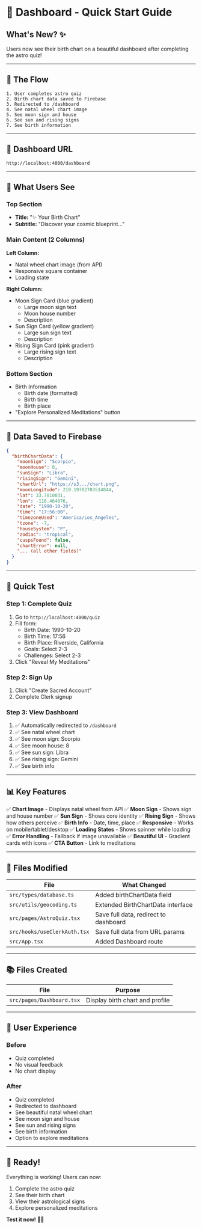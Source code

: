 # 🚀 Dashboard - Quick Start Guide

## What's New? ✨

Users now see their birth chart on a beautiful dashboard after completing the astro quiz!

---

## 🎯 The Flow

```
1. User completes astro quiz
2. Birth chart data saved to Firebase
3. Redirected to /dashboard
4. See natal wheel chart image
5. See moon sign and house
6. See sun and rising signs
7. See birth information
```

---

## 📍 Dashboard URL

```
http://localhost:4000/dashboard
```

---

## 🎨 What Users See

### Top Section
- **Title:** "✨ Your Birth Chart"
- **Subtitle:** "Discover your cosmic blueprint..."

### Main Content (2 Columns)
**Left Column:**
- Natal wheel chart image (from API)
- Responsive square container
- Loading state

**Right Column:**
- Moon Sign Card (blue gradient)
  - Large moon sign text
  - Moon house number
  - Description
- Sun Sign Card (yellow gradient)
  - Large sun sign text
  - Description
- Rising Sign Card (pink gradient)
  - Large rising sign text
  - Description

### Bottom Section
- Birth Information
  - Birth date (formatted)
  - Birth time
  - Birth place
- "Explore Personalized Meditations" button

---

## 💾 Data Saved to Firebase

```json
{
  "birthChartData": {
    "moonSign": "Scorpio",
    "moonHouse": 8,
    "sunSign": "Libra",
    "risingSign": "Gemini",
    "chartUrl": "https://s3.../chart.png",
    "moonLongitude": 210.19782703514844,
    "lat": 33.7810031,
    "lon": -116.464076,
    "date": "1990-10-20",
    "time": "17:56:00",
    "timezoneUsed": "America/Los_Angeles",
    "tzone": -7,
    "houseSystem": "P",
    "zodiac": "tropical",
    "cuspsFound": false,
    "chartError": null,
    "... (all other fields)"
  }
}
```

---

## 🧪 Quick Test

### Step 1: Complete Quiz
1. Go to `http://localhost:4000/quiz`
2. Fill form:
   - Birth Date: 1990-10-20
   - Birth Time: 17:56
   - Birth Place: Riverside, California
   - Goals: Select 2-3
   - Challenges: Select 2-3
3. Click "Reveal My Meditations"

### Step 2: Sign Up
1. Click "Create Sacred Account"
2. Complete Clerk signup

### Step 3: View Dashboard
1. ✅ Automatically redirected to `/dashboard`
2. ✅ See natal wheel chart
3. ✅ See moon sign: Scorpio
4. ✅ See moon house: 8
5. ✅ See sun sign: Libra
6. ✅ See rising sign: Gemini
7. ✅ See birth info

---

## 📊 Key Features

✅ **Chart Image** - Displays natal wheel from API
✅ **Moon Sign** - Shows sign and house number
✅ **Sun Sign** - Shows core identity
✅ **Rising Sign** - Shows how others perceive
✅ **Birth Info** - Date, time, place
✅ **Responsive** - Works on mobile/tablet/desktop
✅ **Loading States** - Shows spinner while loading
✅ **Error Handling** - Fallback if image unavailable
✅ **Beautiful UI** - Gradient cards with icons
✅ **CTA Button** - Link to meditations

---

## 🔧 Files Modified

| File | What Changed |
|------|--------------|
| `src/types/database.ts` | Added birthChartData field |
| `src/utils/geocoding.ts` | Extended BirthChartData interface |
| `src/pages/AstroQuiz.tsx` | Save full data, redirect to dashboard |
| `src/hooks/useClerkAuth.tsx` | Save full data from URL params |
| `src/App.tsx` | Added Dashboard route |

---

## 📚 Files Created

| File | Purpose |
|------|---------|
| `src/pages/Dashboard.tsx` | Display birth chart and profile |

---

## 🎯 User Experience

### Before
- Quiz completed
- No visual feedback
- No chart display

### After
- Quiz completed
- Redirected to dashboard
- See beautiful natal wheel chart
- See moon sign and house
- See sun and rising signs
- See birth information
- Option to explore meditations

---

## 🚀 Ready!

Everything is working! Users can now:
1. Complete the astro quiz
2. See their birth chart
3. View their astrological signs
4. Explore personalized meditations

**Test it now! 🌙✨**

